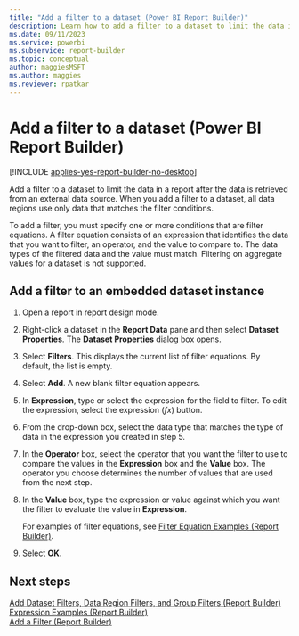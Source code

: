 ```yaml
---
title: "Add a filter to a dataset (Power BI Report Builder)"
description: Learn how to add a filter to a dataset to limit the data in a report after the data is retrieved from an external data source.
ms.date: 09/11/2023
ms.service: powerbi
ms.subservice: report-builder
ms.topic: conceptual
author: maggiesMSFT
ms.author: maggies
ms.reviewer: rpatkar
---
```

# Add a filter to a dataset (Power BI Report Builder)

[!INCLUDE [applies-yes-report-builder-no-desktop](../../includes/applies-yes-report-builder-no-desktop.md)]

  Add a filter to a dataset to limit the data in a report after the data is retrieved from an external data source. When you add a filter to a dataset, all data regions use only data that matches the filter conditions.
  
 To add a filter, you must specify one or more conditions that are filter equations. A filter equation consists of an expression that identifies the data that you want to filter, an operator, and the value to compare to. The data types of the filtered data and the value must match. Filtering on aggregate values for a dataset is not supported.  

## Add a filter to an embedded dataset instance  
  
1.  Open a report in report design mode.
  
2.  Right-click a dataset in the **Report Data** pane and then select **Dataset Properties**. The **Dataset Properties** dialog box opens.  
  
3.  Select **Filters**. This displays the current list of filter equations. By default, the list is empty.  
  
4.  Select **Add**. A new blank filter equation appears.  
  
5.  In **Expression**, type or select the expression for the field to filter. To edit the expression, select the expression (*fx*) button.  
  
6.  From the drop-down box, select the data type that matches the type of data in the expression you created in step 5.  
  
7.  In the **Operator** box, select the operator that you want the filter to use to compare the values in the **Expression** box and the **Value** box. The operator you choose determines the number of values that are used from the next step.  
  
8.  In the **Value** box, type the expression or value against which you want the filter to evaluate the value in **Expression**.  
  
     For examples of filter equations, see [Filter Equation Examples (Report Builder)](../expressions/filter-equation-examples-report-builder.md).
  
9.  Select **OK**.
  
## Next steps
 [Add Dataset Filters, Data Region Filters, and Group Filters (Report Builder)](../report-design/add-dataset-filters-data-region-filters-and-group-filters.md)   
 [Expression Examples (Report Builder)](../expressions/report-builder-expression-examples.md)   
 [Add a Filter (Report Builder)](../report-design/add-filter-report-builder.md)   
  

